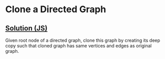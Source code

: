 # Clone a Directed Graph

## [Solution (JS)](./solution.js)

Given root node of a directed graph, clone this graph by creating its deep copy such that cloned graph has same vertices and edges as original graph.

